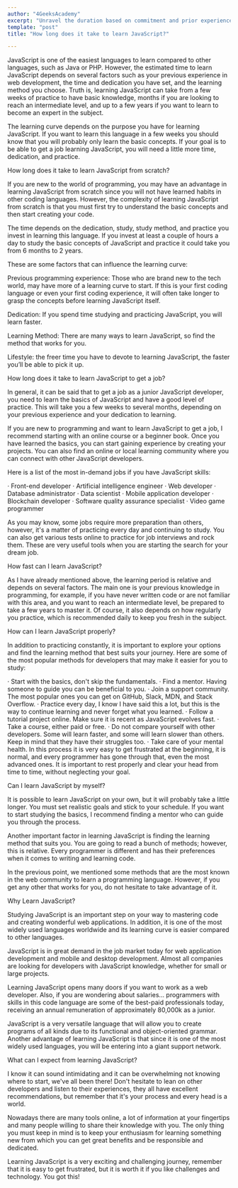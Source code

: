 ```yaml
---
author: "4GeeksAcademy"
excerpt: "Unravel the duration based on commitment and prior experience. Discover the Dynamic Path to Learning JavaScript."
template: "post"
title: "How long does it take to learn JavaScript?"

---
```

 
JavaScript is one of the easiest languages to learn compared to other languages, such as Java or PHP. However, the estimated time to learn JavaScript depends on several factors such as your previous experience in web development, the time and dedication you have set, and the learning method you choose. Truth is, learning JavaScript can take from a few weeks of practice to have basic knowledge, months if you are looking to reach an intermediate level, and up to a few years if you want to learn to become an expert in the subject. 
 
The learning curve depends on the purpose you have for learning JavaScript. If you want to learn this language in a few weeks you should know that you will probably only learn the basic concepts. If your goal is to be able to get a job learning JavaScript, you will need a little more time, dedication, and practice.
 
How long does it take to learn JavaScript from scratch?
 
If you are new to the world of programming, you may have an advantage in learning JavaScript from scratch since you will not have learned habits in other coding languages. However, the complexity of learning JavaScript from scratch is that you must first try to understand the basic concepts and then start creating your code.
 
The time depends on the dedication, study, study method, and practice you invest in learning this language. If you invest at least a couple of hours a day to study the basic concepts of JavaScript and practice it could take you from 6 months to 2 years. 
 
These are some factors that can influence the learning curve:
 
Previous programming experience: Those who are brand new to the tech world, may have more of a learning curve to start. If this is your first coding language or even your first coding experience, it will often take longer to grasp the concepts before learning JavaScript itself.
 
Dedication: If you spend time studying and practicing JavaScript, you will learn faster.
 
Learning Method: There are many ways to learn JavaScript, so find the method that works for you.
 
Lifestyle: the freer time you have to devote to learning JavaScript, the faster you’ll be able to pick it up. 
 
How long does it take to learn JavaScript to get a job?
 
In general, it can be said that to get a job as a junior JavaScript developer, you need to learn the basics of JavaScript and have a good level of practice. This will take you a few weeks to several months, depending on your previous experience and your dedication to learning.
 
If you are new to programming and want to learn JavaScript to get a job, I recommend starting with an online course or a beginner book. Once you have learned the basics, you can start gaining experience by creating your projects. You can also find an online or local learning community where you can connect with other JavaScript developers.

Here is a list of the most in-demand jobs if you have JavaScript skills:
 
·       Front-end developer
·       Artificial intelligence engineer
·       Web developer
·       Database administrator
·       Data scientist
·       Mobile application developer
·       Blockchain developer
·       Software quality assurance specialist
·       Video game programmer
 
As you may know, some jobs require more preparation than others, however, it's a matter of practicing every day and continuing to study. You can also get various tests online to practice for job interviews and rock them. These are very useful tools when you are starting the search for your dream job.
 
How fast can I learn JavaScript?
 
As I have already mentioned above, the learning period is relative and depends on several factors. The main one is your previous knowledge in programming, for example, if you have never written code or are not familiar with this area, and you want to reach an intermediate level, be prepared to take a few years to master it. Of course, it also depends on how regularly you practice, which is recommended daily to keep you fresh in the subject.
 
How can I learn JavaScript properly?
 
In addition to practicing constantly, it is important to explore your options and find the learning method that best suits your journey. Here are some of the most popular methods for developers that may make it easier for you to study:
 
·       Start with the basics, don't skip the fundamentals.
·       Find a mentor. Having someone to guide you can be beneficial to you.
·     Join a support community. The most popular ones you can get on GitHub, Slack, MDN, and Stack Overflow.
·    Practice every day, I know I have said this a lot, but this is the way to continue learning and never forget what you learned.
·       Follow a tutorial project online. Make sure it is recent as JavaScript evolves fast.
·       Take a course, either paid or free.
·     Do not compare yourself with other developers. Some will learn faster, and some will learn slower than others. Keep in mind that they have their struggles too.
·     Take care of your mental health. In this process it is very easy to get frustrated at the beginning, it is normal, and every programmer has gone through that, even the most advanced ones. It is important to rest properly and clear your head from time to time, without neglecting your goal.
 
Can I learn JavaScript by myself?
 
It is possible to learn JavaScript on your own, but it will probably take a little longer. You must set realistic goals and stick to your schedule. If you want to start studying the basics, I recommend finding a mentor who can guide you through the process.
 
Another important factor in learning JavaScript is finding the learning method that suits you. You are going to read a bunch of methods; however, this is relative. Every programmer is different and has their preferences when it comes to writing and learning code.
 
In the previous point, we mentioned some methods that are the most known in the web community to learn a programming language. However, if you get any other that works for you, do not hesitate to take advantage of it.
 
Why Learn JavaScript?
 
Studying JavaScript is an important step on your way to mastering code and creating wonderful web applications. In addition, it is one of the most widely used languages worldwide and its learning curve is easier compared to other languages.
 
JavaScript is in great demand in the job market today for web application development and mobile and desktop development. Almost all companies are looking for developers with JavaScript knowledge, whether for small or large projects.
 
Learning JavaScript opens many doors if you want to work as a web developer. Also, if you are wondering about salaries… programmers with skills in this code language are some of the best-paid professionals today, receiving an annual remuneration of approximately 80,000k as a junior.
 
JavaScript is a very versatile language that will allow you to create programs of all kinds due to its functional and object-oriented grammar. Another advantage of learning JavaScript is that since it is one of the most widely used languages, you will be entering into a giant support network.
 
What can I expect from learning JavaScript?
 
I know it can sound intimidating and it can be overwhelming not knowing where to start, we've all been there! Don't hesitate to lean on other developers and listen to their experiences, they all have excellent recommendations, but remember that it's your process and every head is a world.
 
Nowadays there are many tools online, a lot of information at your fingertips and many people willing to share their knowledge with you. The only thing you must keep in mind is to keep your enthusiasm for learning something new from which you can get great benefits and be responsible and dedicated.
 
Learning JavaScript is a very exciting and challenging journey, remember that it is easy to get frustrated, but it is worth it if you like challenges and technology. You got this!
